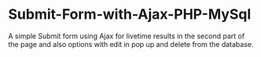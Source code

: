 # Submit-Form-with-Ajax-PHP-MySql
A simple Submit form using Ajax for livetime results in the second part of the page and also options with edit in pop up and delete from the database.
